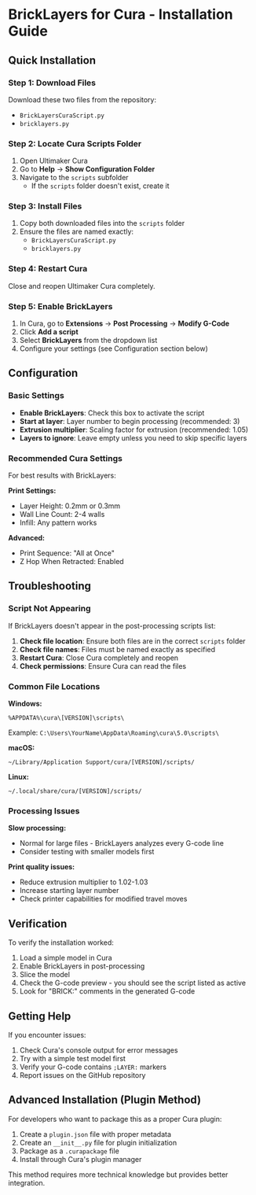 # BrickLayers for Cura - Installation Guide

## Quick Installation

### Step 1: Download Files
Download these two files from the repository:
- `BrickLayersCuraScript.py`
- `bricklayers.py`

### Step 2: Locate Cura Scripts Folder
1. Open Ultimaker Cura
2. Go to **Help** → **Show Configuration Folder**
3. Navigate to the `scripts` subfolder
   - If the `scripts` folder doesn't exist, create it

### Step 3: Install Files
1. Copy both downloaded files into the `scripts` folder
2. Ensure the files are named exactly:
   - `BrickLayersCuraScript.py`
   - `bricklayers.py`

### Step 4: Restart Cura
Close and reopen Ultimaker Cura completely.

### Step 5: Enable BrickLayers
1. In Cura, go to **Extensions** → **Post Processing** → **Modify G-Code**
2. Click **Add a script**
3. Select **BrickLayers** from the dropdown list
4. Configure your settings (see Configuration section below)

## Configuration

### Basic Settings
- **Enable BrickLayers**: Check this box to activate the script
- **Start at layer**: Layer number to begin processing (recommended: 3)
- **Extrusion multiplier**: Scaling factor for extrusion (recommended: 1.05)
- **Layers to ignore**: Leave empty unless you need to skip specific layers

### Recommended Cura Settings
For best results with BrickLayers:

**Print Settings:**
- Layer Height: 0.2mm or 0.3mm
- Wall Line Count: 2-4 walls
- Infill: Any pattern works

**Advanced:**
- Print Sequence: "All at Once"
- Z Hop When Retracted: Enabled

## Troubleshooting

### Script Not Appearing
If BrickLayers doesn't appear in the post-processing scripts list:

1. **Check file location**: Ensure both files are in the correct `scripts` folder
2. **Check file names**: Files must be named exactly as specified
3. **Restart Cura**: Close Cura completely and reopen
4. **Check permissions**: Ensure Cura can read the files

### Common File Locations

**Windows:**
```
%APPDATA%\cura\[VERSION]\scripts\
```
Example: `C:\Users\YourName\AppData\Roaming\cura\5.0\scripts\`

**macOS:**
```
~/Library/Application Support/cura/[VERSION]/scripts/
```

**Linux:**
```
~/.local/share/cura/[VERSION]/scripts/
```

### Processing Issues

**Slow processing:**
- Normal for large files - BrickLayers analyzes every G-code line
- Consider testing with smaller models first

**Print quality issues:**
- Reduce extrusion multiplier to 1.02-1.03
- Increase starting layer number
- Check printer capabilities for modified travel moves

## Verification

To verify the installation worked:

1. Load a simple model in Cura
2. Enable BrickLayers in post-processing
3. Slice the model
4. Check the G-code preview - you should see the script listed as active
5. Look for "BRICK:" comments in the generated G-code

## Getting Help

If you encounter issues:

1. Check Cura's console output for error messages
2. Try with a simple test model first
3. Verify your G-code contains `;LAYER:` markers
4. Report issues on the GitHub repository

## Advanced Installation (Plugin Method)

For developers who want to package this as a proper Cura plugin:

1. Create a `plugin.json` file with proper metadata
2. Create an `__init__.py` file for plugin initialization
3. Package as a `.curapackage` file
4. Install through Cura's plugin manager

This method requires more technical knowledge but provides better integration.

